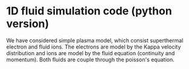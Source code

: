 # 1D fluid simulation code (python version)

We have considered simple plasma model, which consist superthermal electron
 and fluid ions. The electrons are model by the Kappa velocity distribution 
and ions are model by the fluid equation (continuity and momentum). Both 
fluids are couple through the poisson's equation. 